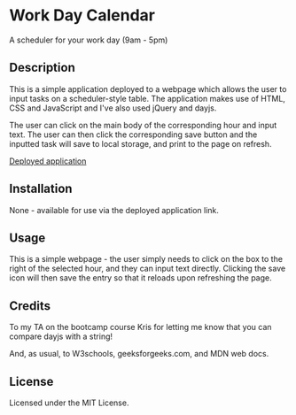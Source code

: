 # Work Day Calendar
A scheduler for your work day (9am - 5pm)

## Description
This is a simple application deployed to a webpage which allows the user to input tasks on a scheduler-style table. The application makes use of HTML, CSS and JavaScript and I've also used jQuery and dayjs. 

The user can click on the main body of the corresponding hour and input text. The user can then click the corresponding save button and the inputted task will save to local storage, and print to the page on refresh. 

[Deployed application]()
![]()

## Installation
None - available for use via the deployed application link. 

## Usage
This is a simple webpage - the user simply needs to click on the box to the right of the selected hour, and they can input text directly. Clicking the save icon will then save the entry so that it reloads upon refreshing the page. 

## Credits
To my TA on the bootcamp course Kris for letting me know that you can compare dayjs with a string! 

And, as usual, to W3schools, geeksforgeeks.com, and MDN web docs. 

## License
Licensed under the MIT License. 